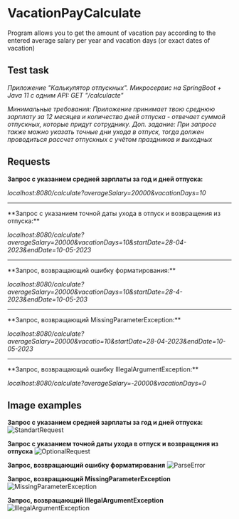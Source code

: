 # VacationPayCalculate
Program allows you to get the amount of vacation pay according to the entered average salary per year and vacation days (or exact dates of vacation)

## Test task
*Приложение "Калькулятор отпускных".
Микросервис на SpringBoot + Java 11 c одним API:
GET "/calculacte"*

*Минимальные требования: Приложение принимает твою среднюю зарплату за 12 месяцев и количество дней отпуска - отвечает суммой отпускных, которые придут сотруднику.
Доп. задание: При запросе также можно указать точные дни ухода в отпуск, тогда должен проводиться рассчет отпускных с учётом праздников и выходных*

## Requests

**Запрос с указанием средней зарплаты за год и дней отпуска:**

*localhost:8080/calculate?averageSalary=20000&vacationDays=10*
<hr></hr>
**Запрос с указанием точной даты ухода в отпуск и возвращения из отпуска:**

*localhost:8080/calculate?averageSalary=20000&vacationDays=10&startDate=28-04-2023&endDate=10-05-2023*
<hr></hr>
**Запрос, возвращающий ошибку форматирования:**

*localhost:8080/calculate?averageSalary=20000&vacationDays=10&startDate=28-4-2023&endDate=10-05-203*
<hr></hr>
**Запрос, возвращающий MissingParameterException:**

*localhost:8080/calculate?averageSalary=20000&vacatio=10&startDate=28-04-2023&endDate=10-05-2023*
<hr></hr>
**Запрос, возвращающий ошибку IllegalArgumentException:**

*localhost:8080/calculate?averageSalary=-20000&vacationDays=0*

## Image examples
**Запрос с указанием средней зарплаты за год и дней отпуска:**
![StandartRequest](https://user-images.githubusercontent.com/80851155/235643283-118f8ddc-05e3-4f2e-aaed-eb751554f55f.png)

**Запрос с указанием точной даты ухода в отпуск и возвращения из отпуска**
![OptionalRequest](https://user-images.githubusercontent.com/80851155/235643914-226f4d84-73ba-4f2e-b97c-74eff1f093ba.png)

**Запрос, возвращающий ошибку форматирования**
![ParseError](https://user-images.githubusercontent.com/80851155/235644145-e646cdca-0a0a-4aba-b2a2-aaf1e0cff17d.png)

**Запрос, возвращающий MissingParameterException**
![MissingParameterException](https://user-images.githubusercontent.com/80851155/235644485-87a3e9da-c66d-48f3-aed4-674f06b4db46.png)

**Запрос, возвращающий IllegalArgumentException**
![IllegalArgumentException](https://user-images.githubusercontent.com/80851155/235644861-87e1644e-53f2-4c18-ad9c-1f63812f30bf.png)
